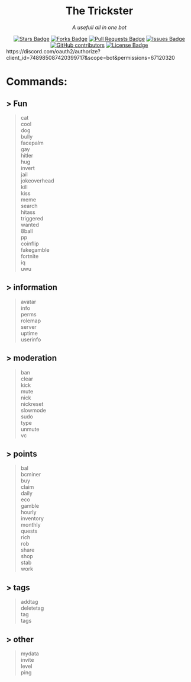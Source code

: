 <h1 align="center">The Trickster</h1>
<p align="center"><i>A usefull all in one bot</i></p>
<div align="center">
  <a href="https://github.com/SkyBlockDev/The-trickster/stargazers"><img src="https://img.shields.io/github/stars/SkyBlockDev/The-trickster" alt="Stars Badge"/></a>
<a href="https://github.com/SkyBlockDev/The-trickster/network/members"><img src="https://img.shields.io/github/forks/SkyBlockDev/The-trickster" alt="Forks Badge"/></a>
<a href="https://github.com/SkyBlockDev/The-trickster/pulls"><img src="https://img.shields.io/github/issues-pr/SkyBlockDev/The-trickster" alt="Pull Requests Badge"/></a>
<a href="https://github.com/SkyBlockDev/The-trickster/issues"><img src="https://img.shields.io/github/issues/SkyBlockDev/The-trickster" alt="Issues Badge"/></a>
<a href="https://github.com/SkyBlockDev/The-trickster/graphs/contributors"><img alt="GitHub contributors" src="https://img.shields.io/github/contributors/SkyBlockDev/The-trickster?color=2b9348"></a>
<a href="https://github.com/SkyBlockDev/The-trickster/blob/master/LICENSE"><img src="https://img.shields.io/github/license/SkyBlockDev/The-trickster?color=2b9348" alt="License Badge"/></a>
</div>
https://discord.com/oauth2/authorize?client_id=748985087420399717&scope=bot&permissions=67120320
<h1 class="code-line" data-line-start=11 data-line-end=12 ><a id="Commands_11"></a>Commands:</h1>
<h2 class="code-line" data-line-start=12 data-line-end=13 ><a id="_Fun_12"></a>&gt; Fun</h2>
<blockquote>
<p class="has-line-data" data-line-start="13" data-line-end="38">cat<br>
cool<br>
dog<br>
bully<br>
facepalm<br>
gay<br>
hitler<br>
hug<br>
invert<br>
jail<br>
jokeoverhead<br>
kill<br>
kiss<br>
meme<br>
search<br>
hitass<br>
triggered<br>
wanted<br>
8ball<br>
pp<br>
coinflip<br>
fakegamble<br>
fortnite<br>
iq<br>
uwu</p>
</blockquote>
<h2 class="code-line" data-line-start=38 data-line-end=39 ><a id="_information_38"></a>&gt; information</h2>
<blockquote>
<p class="has-line-data" data-line-start="39" data-line-end="46">avatar<br>
info<br>
perms<br>
rolemap<br>
server<br>
uptime<br>
userinfo</p>
</blockquote>
<h2 class="code-line" data-line-start=46 data-line-end=47 ><a id="_moderation_46"></a>&gt; moderation</h2>
<blockquote>
<p class="has-line-data" data-line-start="47" data-line-end="58">ban<br>
clear<br>
kick<br>
mute<br>
nick<br>
nickreset<br>
slowmode<br>
sudo<br>
type<br>
unmute<br>
vc</p>
</blockquote>
<h2 class="code-line" data-line-start=58 data-line-end=59 ><a id="_points_58"></a>&gt; points</h2>
<blockquote>
<p class="has-line-data" data-line-start="59" data-line-end="76">bal<br>
bcminer<br>
buy<br>
claim<br>
daily<br>
eco<br>
gamble<br>
hourly<br>
inventory<br>
monthly<br>
quests<br>
rich<br>
rob<br>
share<br>
shop<br>
stab<br>
work</p>
</blockquote>
<h2 class="code-line" data-line-start=76 data-line-end=77 ><a id="_tags_76"></a>&gt; tags</h2>
<blockquote>
<p class="has-line-data" data-line-start="77" data-line-end="81">addtag<br>
deletetag<br>
tag<br>
tags</p>
</blockquote>
<h2 class="code-line" data-line-start=81 data-line-end=82 ><a id="_other_81"></a>&gt; other</h2>
<blockquote>
<p class="has-line-data" data-line-start="82" data-line-end="90">mydata<br>
invite<br>
level<br>
ping<br>
